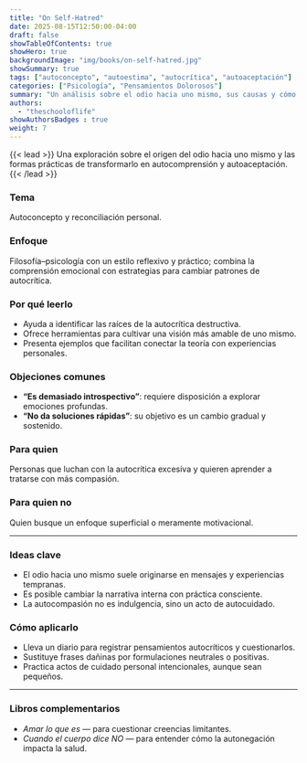 ```yaml
---
title: "On Self-Hatred"
date: 2025-08-15T12:50:00-04:00
draft: false
showTableOfContents: true
showHero: true
backgroundImage: "img/books/on-self-hatred.jpg"
showSummary: true
tags: ["autoconcepto", "autoestima", "autocrítica", "autoaceptación"]
categories: ["Psicología", "Pensamientos Dolorosos"]
summary: "Un análisis sobre el odio hacia uno mismo, sus causas y cómo reconciliarse con la propia identidad."
authors:
  - "theschooloflife"
showAuthorsBadges : true
weight: 7
---
```


{{< lead >}}
Una exploración sobre el origen del odio hacia uno mismo y las formas prácticas de transformarlo en autocomprensión y autoaceptación.
{{< /lead >}}

### Tema
Autoconcepto y reconciliación personal.

### Enfoque
Filosofía–psicología con un estilo reflexivo y práctico; combina la comprensión emocional con estrategias para cambiar patrones de autocrítica.

### Por qué leerlo
* Ayuda a identificar las raíces de la autocrítica destructiva.
* Ofrece herramientas para cultivar una visión más amable de uno mismo.
* Presenta ejemplos que facilitan conectar la teoría con experiencias personales.

### Objeciones comunes
- **“Es demasiado introspectivo”**: requiere disposición a explorar emociones profundas.
- **“No da soluciones rápidas”**: su objetivo es un cambio gradual y sostenido.

### Para quien
Personas que luchan con la autocrítica excesiva y quieren aprender a tratarse con más compasión.

### Para quien no
Quien busque un enfoque superficial o meramente motivacional.

---

### Ideas clave
- El odio hacia uno mismo suele originarse en mensajes y experiencias tempranas.
- Es posible cambiar la narrativa interna con práctica consciente.
- La autocompasión no es indulgencia, sino un acto de autocuidado.

### Cómo aplicarlo
- Lleva un diario para registrar pensamientos autocríticos y cuestionarlos.
- Sustituye frases dañinas por formulaciones neutrales o positivas.
- Practica actos de cuidado personal intencionales, aunque sean pequeños.

---

### Libros complementarios
- *Amar lo que es* — para cuestionar creencias limitantes.
- *Cuando el cuerpo dice NO* — para entender cómo la autonegación impacta la salud.
